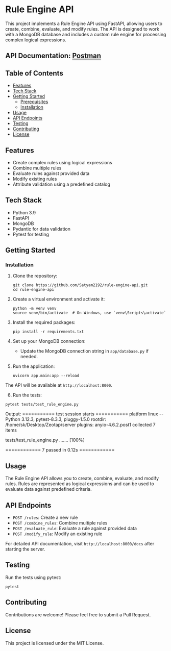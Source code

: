 # Rule Engine API

This project implements a Rule Engine API using FastAPI, allowing users to create, combine, evaluate, and modify rules. The API is designed to work with a MongoDB database and includes a custom rule engine for processing complex logical expressions.

## API Documentation: [Postman](https://documenter.getpostman.com/view/31555061/2sAXxWZ9JG)

## Table of Contents

- [Features](#features)
- [Tech Stack](#tech-stack)
- [Getting Started](#getting-started)
  - [Prerequisites](#prerequisites)
  - [Installation](#installation)
- [Usage](#usage)
- [API Endpoints](#api-endpoints)
- [Testing](#testing)
- [Contributing](#contributing)
- [License](#license)

## Features

- Create complex rules using logical expressions
- Combine multiple rules
- Evaluate rules against provided data
- Modify existing rules
- Attribute validation using a predefined catalog

## Tech Stack

- Python 3.9
- FastAPI
- MongoDB 
- Pydantic for data validation
- Pytest for testing


## Getting Started

### Installation

1. Clone the repository:
   ```
   git clone https://github.com/Satyam2192/rule-engine-api.git
   cd rule-engine-api
   ```

2. Create a virtual environment and activate it:
   ```
   python -m venv venv
   source venv/bin/activate  # On Windows, use `venv\Scripts\activate`
   ```

3. Install the required packages:
   ```
   pip install -r requirements.txt
   ```

4. Set up your MongoDB connection:
   - Update the MongoDB connection string in `app/database.py` if needed.

5. Run the application:
   ```
   uvicorn app.main:app --reload
   ```

The API will be available at `http://localhost:8000`.

6. Run the tests:
```
pytest tests/test_rule_engine.py
```
Output:
=========== test session starts ===========
platform linux -- Python 3.12.3, pytest-8.3.3, pluggy-1.5.0
rootdir: /home/sk/Desktop/Zeotap/server
plugins: anyio-4.6.2.post1
collected 7 items                         

tests/test_rule_engine.py .......   [100%]

============ 7 passed in 0.12s ============

## Usage

The Rule Engine API allows you to create, combine, evaluate, and modify rules. Rules are represented as logical expressions and can be used to evaluate data against predefined criteria.

## API Endpoints

- `POST /rules`: Create a new rule
- `POST /combine_rules`: Combine multiple rules
- `POST /evaluate_rule`: Evaluate a rule against provided data
- `POST /modify_rule`: Modify an existing rule

For detailed API documentation, visit `http://localhost:8000/docs` after starting the server.

## Testing

Run the tests using pytest:

```
pytest
```

## Contributing

Contributions are welcome! Please feel free to submit a Pull Request.

## License

This project is licensed under the MIT License.

